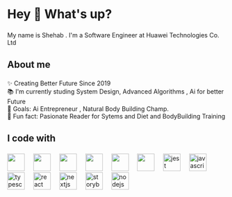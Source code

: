 <h1 align="left">Hey 👋 What's up?</h1>

###

<p align="left">My name is Shehab . I'm a Software Engineer at Huawei Technologies Co. Ltd </p>

###

<h2 align="left">About me</h2>

###

<p align="left">✨ Creating Better Future Since 2019<br>📚 I'm currently studing System Design, Advanced Algorithms ,  Ai for better Future  <br>🎯 Goals: Ai Entrepreneur , Natural Body Building Champ.  <br>🎲 Fun fact:  Pasionate Reader for Sytems and Diet and BodyBuilding Training </p>

###

<h2 align="left">I code with</h2>

###

<div align="left">
  <img src="https://upload.wikimedia.org/wikipedia/commons/thumb/c/c3/Python-logo-notext.svg/121px-Python-logo-notext.svg.png" height="40"  />
  <img width="12" />
  <img src="https://fastapi.tiangolo.com/img/icon-white.svg" height="40"  />
  <img width="12" />
  <img src="https://upload.wikimedia.org/wikipedia/commons/thumb/2/29/Postgresql_elephant.svg/120px-Postgresql_elephant.svg.png" height="40"  />
  <img width="12" />
  <img src="https://upload.wikimedia.org/wikipedia/en/thumb/5/5a/MongoDB_Fores-Green.svg/250px-MongoDB_Fores-Green.svg.png" height="40"  />
  <img width="12" />
  <img src="https://upload.wikimedia.org/wikipedia/commons/thumb/7/79/Spring_Boot.svg/120px-Spring_Boot.svg.png" height="40"  />
  <img width="12" />
  <img src="https://upload.wikimedia.org/wikipedia/en/thumb/3/30/Java_programming_language_logo.svg/121px-Java_programming_language_logo.svg.png" height="40"  />
  <img width="12" />
  <img src="https://cdn.jsdelivr.net/gh/devicons/devicon/icons/jest/jest-plain.svg" height="40" alt="jest logo"  />
  <img width="12" />
  <img src="https://cdn.jsdelivr.net/gh/devicons/devicon/icons/javascript/javascript-original.svg" height="40" alt="javascript logo"  />
  <img width="12" />
  <img src="https://cdn.jsdelivr.net/gh/devicons/devicon/icons/typescript/typescript-original.svg" height="40" alt="typescript logo"  />
  <img width="12" />
  <img src="https://cdn.jsdelivr.net/gh/devicons/devicon/icons/react/react-original.svg" height="40" alt="react logo"  />
  <img width="12" />
  <img src="https://cdn.jsdelivr.net/gh/devicons/devicon/icons/nextjs/nextjs-original.svg" height="40" alt="nextjs logo"  />
  <img width="12" />
  <img src="https://cdn.jsdelivr.net/gh/devicons/devicon/icons/storybook/storybook-original.svg" height="40" alt="storybook logo"  />
  <img width="12" />
  <img src="https://cdn.jsdelivr.net/gh/devicons/devicon/icons/nodejs/nodejs-original.svg" height="40" alt="nodejs logo"  />
  <img width="12" />
</div>

###
